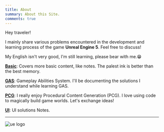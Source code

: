 ```yaml
---
title: About
summary: About this Site.
comments: true
---
```



Hey traveler!

I mainly share various problems encountered in the development and learning process of the game **Unreal Engine 5**. Feel free to discuss!

My English isn't very good, I'm still learning, please bear with me.😁


**[Basic](./Basic/00.md)**: Covers more basic content, like notes. The palest ink is better than the best memory.

**[GAS](./GAS/00.md)**: Gameplay Abilities System. I'll be documenting the solutions I understand while learning GAS.

**[PCG](./PCG/00.md)**: I really enjoy Procedural Content Generation (PCG). I love using code to magically build game worlds. Let's exchange ideas!

**[UI](./UI/00.md)**:  UI solutions Notes.


---
![ue logo](assets/images/index_image.png)